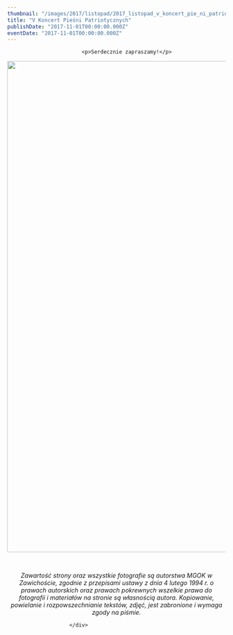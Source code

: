```yaml
---
thumbnail: "/images/2017/listopad/2017_listopad_v_koncert_pie_ni_patriotycznych_2017_11_v_koncert_pie_ni_patriotycznych_Kopia-ostatecznie-DOBRY-PLAKAT-11-LISTOPADAstrona.jpg"
title: "V Koncert Pieśni Patriotycznych"
publishDate: "2017-11-01T00:00:00.000Z"
eventDate: "2017-11-01T00:00:00.000Z"
---
```


<div class="entry-content">
							
							<p>Serdecznie zapraszamy!</p>
<p><img fetchpriority="high" decoding="async" class="aligncenter size-full wp-image-5379" src="/images/2017/listopad/2017_listopad_v_koncert_pie_ni_patriotycznych_2017_11_v_koncert_pie_ni_patriotycznych_Kopia-ostatecznie-DOBRY-PLAKAT-11-LISTOPADAstrona.jpg" alt="" width="800" height="1131" srcset="/images/2017/listopad/2017_listopad_v_koncert_pie_ni_patriotycznych_2017_11_v_koncert_pie_ni_patriotycznych_Kopia-ostatecznie-DOBRY-PLAKAT-11-LISTOPADAstrona.jpg 800w, /images/2017/listopad/Kopia-ostatecznie-DOBRY-PLAKAT-11-LISTOPADAstrona-212x300.jpg 212w, /images/2017/listopad/Kopia-ostatecznie-DOBRY-PLAKAT-11-LISTOPADAstrona-768x1086.jpg 768w, /images/2017/listopad/Kopia-ostatecznie-DOBRY-PLAKAT-11-LISTOPADAstrona-724x1024.jpg 724w" sizes="(max-width: 800px) 100vw, 800px"></p>
<p>&nbsp;</p>
<p style="text-align: center;"><em>Zawartość strony oraz wszystkie fotografie są autorstwa MGOK w Zawichoście, zgodnie z przepisami ustawy z dnia 4 lutego 1994 r. o prawach autorskich oraz prawach pokrewnych wszelkie prawa do fotografii i materiałów na stronie są własnością autora. Kopiowanie, powielanie i rozpowszechnianie tekstów, zdjęć, jest zabronione i wymaga zgody na piśmie.</em></p>
						
						</div>
